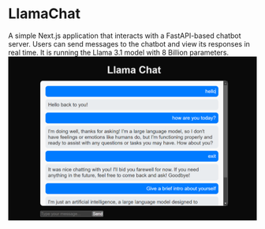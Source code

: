 # LlamaChat

A simple Next.js application that interacts with a FastAPI-based chatbot server. Users can send messages to the chatbot and view its responses in real time. It is running the Llama 3.1 model with 8 Billion parameters.
![alt text](image.png)
